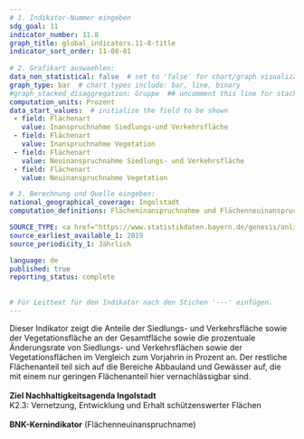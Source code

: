```yaml
---
# 1. Indikator-Nummer eingeben 
sdg_goal: 11 
indicator_number: 11.8
graph_title: global_indicators.11-8-title
indicator_sort_order: 11-08-01
 
# 2. Grafikart auswaehlen: 
data_non_statistical: false  # set to 'false' for chart/graph visualization 
graph_type: bar  # chart types include: bar, line, binary 
#graph_stacked_disaggregation: Gruppe  ## uncomment this line for stacked bars. eplace 'Geschlecht' with the field of aggregation. 
computation_units: Prozent
data_start_values:  # initialize the field to be shown  
 - field: Flächenart 
   value: Inanspruchnahme Siedlungs-und Verkehrsfläche 
 - field: Flächenart 
   value: Inanspruchnahme Vegetation
 - field: Flächenart 
   value: Neuinanspruchnahme Siedlungs- und Verkehrsfläche 
 - field: Flächenart 
   value: Neuinanspruchnahme Vegetation

# 3. Berechnung und Quelle eingeben: 
national_geographical_coverage: Ingolstadt 
computation_definitions: Flächeninanspruchnahme und Flächenneuinanspruchnahme im Stadtgebiet

SOURCE_TYPE: <a href="https://www.statistikdaten.bayern.de/genesis/online?operation=table&code=33111-003r&bypass=true&levelindex=1&levelid=1680779324034#abreadcrumb">Bayerisches Landesamt für Statistik</a>  # data source  
source_earliest_available_1: 2019
source_periodicity_1: Jährlich

language: de   
published: true 
reporting_status: complete
 
 
# Für Leittext für den Indikator nach den Stichen '---' einfügen. 
---
```

Dieser Indikator zeigt die Anteile der Siedlungs- und Verkehrsfläche sowie der Vegetationsfläche an der Gesamtfläche sowie die prozentuale Änderungsrate von Siedlungs- und Verkehrsflächen sowie der Vegetationsflächen im Vergleich zum Vorjahrin in Prozent an. Der restliche Flächenanteil teil sich auf die Bereiche Abbauland und Gewässer auf, die mit einem nur geringen Flächenanteil hier vernachlässigbar sind.<br>
<br>
<b>Ziel Nachhaltigkeitsagenda Ingolstadt</b><br>
K2.3: Vernetzung, Entwicklung und Erhalt schützenswerter Flächen<br>
<br>
<b>BNK-Kernindikator</b> (Flächenneuinanspruchname)
